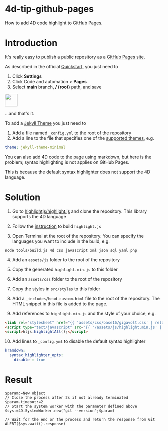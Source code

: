 # 4d-tip-github-pages
How to add 4D code highlight to GitHub Pages.

# Introduction

It's really easy to publish a public repository as a [GitHub Pages site](https://pages.github.com).

As described in the official [Quickstart](https://docs.github.com/en/pages/quickstart), you just need to 

1. Click **Settings**
2. Click Code and automation > **Pages**
3. Select **main** branch, **/ (root)** path, and save

<img src="https://github.com/miyako/4d-tip-github-pages/assets/1725068/0a7ceb19-09a9-420c-bd29-630639c1b982" height="40" />

…and that's it.

To add a [Jekyll Theme](https://docs.github.com/en/pages/setting-up-a-github-pages-site-with-jekyll/adding-a-theme-to-your-github-pages-site-using-jekyll) you just need to

1. Add a file named `_config.yml` to the root of the repository
2. Add a line to the file that specifies one of the [supported themes](https://pages.github.com/themes/), e.g.

```yml
theme: jekyll-theme-minimal
```

You can also add 4D code to the page using markdown, but here is the problem; syntax highlighting is not applies on GitHub Pages.

This is because the default syntax highlighter does not support the 4D language.

# Solution

1. Go to [highlightjs/highlight.js](https://github.com/highlightjs/highlight.js) and clone the repository. This library supports the 4D language

2. Follow the [instruction](https://highlightjs.readthedocs.io/en/latest/building-testing.html) to build `highlight.js`

3. Open Terminal at the root of the repository. You can specify the languages you want to include in the build, e.g. 

```
node tools/build.js 4d css javascript xml json sql yaml php
```

4. Add an `assets/js` folder to the root of the repository

5. Copy the generated `highlight.min.js` to this folder

6. Add an `assets/css` folder to the root of the repository

7. Copy the styles in `src/styles` to this folder

8. Add a `_includes/head-custom.html` file to the root of the repository. The HTML snippet in this file is added to the page. 

9. Add references to `highlight.min.js` and the style of your choice, e.g. 

```html
<link rel="stylesheet" href="{{ 'assets/css/base16/gigavolt.css' | relative_url }}">
<script type="text/javascript" src="{{ '/assets/js/highlight.min.js' | relative_url }}"></script>
<script>hljs.highlightAll();</script>
```

10. Add lines to `_config.yml` to disable the default syntax highlighter

```yml
kramdown:
  syntax_highlighter_opts:
    disable : true
```

# Result 

```4d
$param:=New object
// Close the process after 2s if not already terminated
$param.timeout:=2
// Start the system worker with the parameter defined above
$sys:=4D.SystemWorker.new("git --version";$param)

// Wait for the end or the process and return the response from Git
ALERT($sys.wait().response)
```
